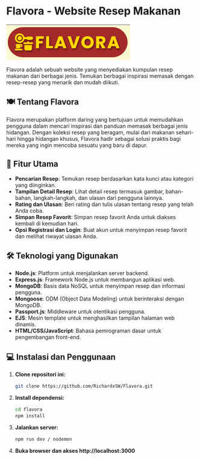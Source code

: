 # Flavora - Website Resep Makanan

![Flavora Logo](public/img/flavora.png)

Flavora adalah sebuah website yang menyediakan kumpulan resep makanan dari berbagai jenis. Temukan berbagai inspirasi memasak dengan resep-resep yang menarik dan mudah diikuti.

## 🍽️ Tentang Flavora

Flavora merupakan platform daring yang bertujuan untuk memudahkan pengguna dalam mencari inspirasi dan panduan memasak berbagai jenis hidangan. Dengan koleksi resep yang beragam, mulai dari makanan sehari-hari hingga hidangan khusus, Flavora hadir sebagai solusi praktis bagi mereka yang ingin mencoba sesuatu yang baru di dapur.

## 🌟 Fitur Utama

- **Pencarian Resep**: Temukan resep berdasarkan kata kunci atau kategori yang diinginkan.
- **Tampilan Detail Resep**: Lihat detail resep termasuk gambar, bahan-bahan, langkah-langkah, dan ulasan dari pengguna lainnya.
- **Rating dan Ulasan**: Beri rating dan tulis ulasan tentang resep yang telah Anda coba.
- **Simpan Resep Favorit**: Simpan resep favorit Anda untuk diakses kembali di kemudian hari.
- **Opsi Registrasi dan Login**: Buat akun untuk menyimpan resep favorit dan melihat riwayat ulasan Anda.

## 🛠️ Teknologi yang Digunakan

- **Node.js**: Platform untuk menjalankan server backend.
- **Express.js**: Framework Node.js untuk membangun aplikasi web.
- **MongoDB**: Basis data NoSQL untuk menyimpan resep dan informasi pengguna.
- **Mongoose**: ODM (Object Data Modeling) untuk berinteraksi dengan MongoDB.
- **Passport.js**: Middleware untuk otentikasi pengguna.
- **EJS**: Mesin template untuk menghasilkan tampilan halaman web dinamis.
- **HTML/CSS/JavaScript**: Bahasa pemrograman dasar untuk pengembangan front-end.

## 💻 Instalasi dan Penggunaan

1. **Clone repositori ini:**
    ```bash
    git clone https://github.com/RichardxSW/Flavora.git
    ```
2. **Install dependensi:**
    ```bash
    cd flavora
    npm install
    ```
3. **Jalankan server:**
    ```bash
    npm run dev / nodemon
    ```
4. **Buka browser dan akses http://localhost:3000**
